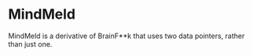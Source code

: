 # MindMeld
MindMeld is a derivative of BrainF**k that uses two data pointers, rather than just one.
